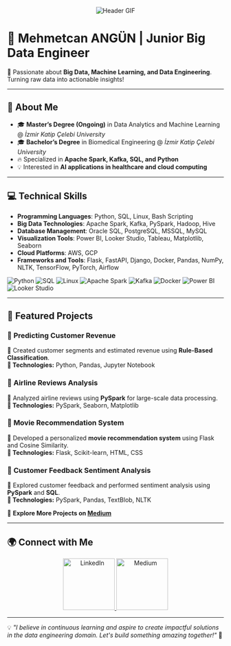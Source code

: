<p align="center">
  <img src="https://media3.giphy.com/media/bGgsc5mWoryfgKBx1u/giphy.gif" alt="Header GIF">
</p>

# 🌟 Mehmetcan ANGÜN | Junior Big Data Engineer  
🚀 Passionate about **Big Data, Machine Learning, and Data Engineering**. Turning raw data into actionable insights!  

---

## 📌 About Me
- 🎓 **Master’s Degree (Ongoing)** in Data Analytics and Machine Learning @ *İzmir Katip Çelebi University*
- 🎓 **Bachelor’s Degree** in Biomedical Engineering @ *İzmir Katip Çelebi University*
- 🔥 Specialized in **Apache Spark, Kafka, SQL, and Python**
- 💡 Interested in **AI applications in healthcare and cloud computing**

---

## 💻 Technical Skills

- **Programming Languages**: Python, SQL, Linux, Bash Scripting
- **Big Data Technologies**: Apache Spark, Kafka, PySpark, Hadoop, Hive
- **Database Management**: Oracle SQL, PostgreSQL, MSSQL, MySQL
- **Visualization Tools**: Power BI, Looker Studio, Tableau, Matplotlib, Seaborn
- **Cloud Platforms**: AWS, GCP
- **Frameworks and Tools**: Flask, FastAPI, Django, Docker, Pandas, NumPy, NLTK, TensorFlow, PyTorch, Airflow

![Python](https://img.shields.io/badge/Python-3776AB?style=for-the-badge&logo=python&logoColor=white) 
![SQL](https://img.shields.io/badge/SQL-4479A1?style=for-the-badge&logo=postgresql&logoColor=white)
![Linux](https://img.shields.io/badge/Linux-FCC624?style=for-the-badge&logo=linux&logoColor=black)
![Apache Spark](https://img.shields.io/badge/Apache%20Spark-FDB813?style=for-the-badge&logo=apachespark&logoColor=black)
![Kafka](https://img.shields.io/badge/Apache%20Kafka-231F20?style=for-the-badge&logo=apachekafka&logoColor=white)
![Docker](https://img.shields.io/badge/Docker-2496ED?style=for-the-badge&logo=docker&logoColor=white)
![Power BI](https://img.shields.io/badge/Power%20BI-F2C811?style=for-the-badge&logo=powerbi&logoColor=black)
![Looker Studio](https://img.shields.io/badge/Looker%20Studio-4285F4?style=for-the-badge&logo=looker&logoColor=white)

---

## 🚀 Featured Projects

### 🎯 **Predicting Customer Revenue**
📌 Created customer segments and estimated revenue using **Rule-Based Classification**.  
**🔹 Technologies:** Python, Pandas, Jupyter Notebook  

### 🎯 **Airline Reviews Analysis**
📌 Analyzed airline reviews using **PySpark** for large-scale data processing.  
**🔹 Technologies:** PySpark, Seaborn, Matplotlib  

### 🎯 **Movie Recommendation System**
📌 Developed a personalized **movie recommendation system** using Flask and Cosine Similarity.  
**🔹 Technologies:** Flask, Scikit-learn, HTML, CSS  

### 🎯 **Customer Feedback Sentiment Analysis**
📌 Explored customer feedback and performed sentiment analysis using **PySpark** and **SQL**.  
**🔹 Technologies:** PySpark, Pandas, TextBlob, NLTK  

🔗 **Explore More Projects on [Medium](https://medium.com/@Mehmtcnangn)**

---

## 🌍 Connect with Me

<p align="center">
  <a href="https://www.linkedin.com/in/mehmetcan-angün-28353406-ma">
    <img src="https://media1.giphy.com/media/CCPw50IMVRu0DVwd0A/giphy.gif" width="120px" alt="LinkedIn">
  </a>
  <a href="https://medium.com/@Mehmtcnangn">
    <img src="https://media3.giphy.com/media/Wq8i42KPEkv73G9Y4p/giphy.gif" width="120px" alt="Medium">
  </a>
</p>

---

💡 *"I believe in continuous learning and aspire to create impactful solutions in the data engineering domain. Let's build something amazing together!"* 🚀
